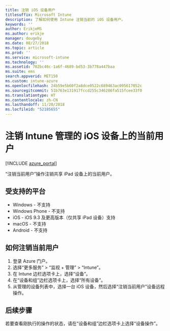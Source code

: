 ```yaml
---
title: 注销 iOS 设备用户
titlesuffix: Microsoft Intune
description: 了解如何使用 Intune 注销当前的 iOS 设备用户。
keywords: ''
author: ErikjeMS
ms.author: erikje
manager: dougeby
ms.date: 08/27/2018
ms.topic: article
ms.prod: ''
ms.service: microsoft-intune
ms.technology: ''
ms.assetid: 702bc46c-1a6f-4689-bd53-3b778a447baa
ms.suite: ems
search.appverid: MET150
ms.custom: intune-azure
ms.openlocfilehash: 24b59e5b60f2a8dce0522c689463ac095617052c
ms.sourcegitcommit: 51b763e131917fccd255c346286fa515fcee33f0
ms.translationtype: HT
ms.contentlocale: zh-CN
ms.lasthandoff: 11/20/2018
ms.locfileid: "52185655"
---
```

# <a name="logout-the-current-user-on-intune-managed-ios-devices"></a>注销 Intune 管理的 iOS 设备上的当前用户


[!INCLUDE [azure_portal](./includes/azure_portal.md)]

“注销当前用户”操作注销共享 iPad 设备上的当前用户。 

## <a name="supported-platforms"></a>受支持的平台

- Windows - 不支持
- Windows Phone - 不支持
- iOS - iOS 9.3 及更高版本（仅共享 iPad 设备）支持
- macOS - 不支持
- Android - 不支持

## <a name="how-to-log-out-the-current-user"></a>如何注销当前用户

1.  登录 Azure 门户。
2.  选择“更多服务” > “监视 + 管理” > “Intune”。
3.  在 Intune 边栏选项卡上，选择“设备”。
4.  在“设备和组”边栏选项卡上，选择“所有设备”。
5.  从管理的设备列表中，选择一台 iOS 设备，然后选择“注销当前用户”设备远程操作。

## <a name="next-steps"></a>后续步骤

若要查看刚执行的操作的状态，请在“设备和组”边栏选项卡上选择“设备操作”。
